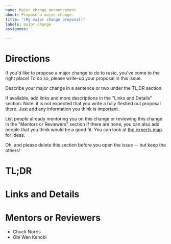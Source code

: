 ```yaml
---
name: Major change announcement
about: Propose a major change.
title: "(My major change proposal)"
labels: major-change
assignees: ''

---
```


# Directions

If you'd like to propose a major change to do to rustc, you've come to
the right place! To do so, please write-up your proposal in this issue.

Describe your major change in a sentence or two under the TL;DR section.

If available, add links and more descriptions in the "Links and Details" section.
Note: it is not expected that you write a fully fleshed out proposal there.
Just add any information you think is important.

List people already mentoring you on this change or reviewing this change in the "Mentors or Reviewers" section
If there are none, you can also add people that you think would be a good fit.
You can look at [the experts map](https://github.com/rust-lang/compiler-team/blob/master/content/experts/map.toml) for ideas.

Oh, and please delete this section before you open the issue -- but
keep the others!

# TL;DR

# Links and Details

# Mentors or Reviewers

* Chuck Norris
* Obi Wan Kenobi
